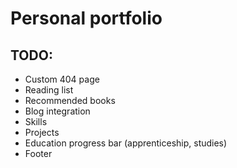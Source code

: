 # Personal portfolio

## TODO:
- Custom 404 page
- Reading list
- Recommended books
- Blog integration
- Skills
- Projects
- Education progress bar (apprenticeship, studies)
- Footer
